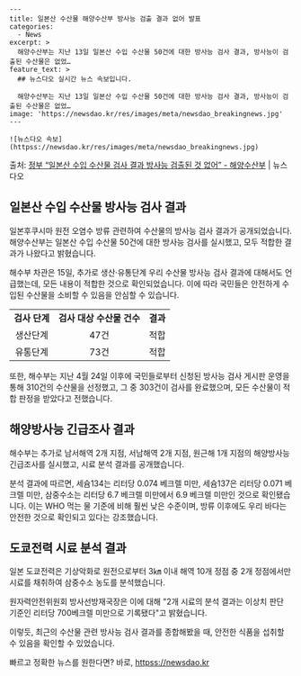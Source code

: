     ---
    title: 일본산 수산물 해양수산부 방사능 검출 결과 없어 발표
    categories:
      - News
    excerpt: >
      해양수산부는 지난 13일 일본산 수입 수산물 50건에 대한 방사능 검사 결과, 방사능이 검출된 수산물은 없었…
    feature_text: >
      ## 뉴스다오 실시간 뉴스 속보입니다.
    
      해양수산부는 지난 13일 일본산 수입 수산물 50건에 대한 방사능 검사 결과, 방사능이 검출된 수산물은 없었…
    image: 'https://newsdao.kr/res/images/meta/newsdao_breakingnews.jpg'
    ---
    
    ![뉴스다오 속보](httpss://newsdao.kr/res/images/meta/newsdao_breakingnews.jpg)

<p>출처: <a href="httpss://newsdao.kr/2806" rel="dofollow">정부 “일본산 수입 수산물 검사 결과 방사능 검출된 것 없어” - 해양수산부</a> | 뉴스다오</p>

<h2 data-ke-size="size26">일본산 수입 수산물 방사능 검사 결과</h2>
일본후쿠시마 원전 오염수 방류 관련하여 수산물의 방사능 검사 결과가 공개되었습니다. 해양수산부는 일본산 수입 수산물 50건에 대한 방사능 검사를 실시했고, 모두 적합한 결과가 나왔다고 밝혔습니다.

<p data-ke-size="size16">해수부 차관은 15일, 추가로 생산·유통단계 우리 수산물 방사능 검사 결과에 대해서도 언급했는데, 모든 내용이 적합한 것으로 확인되었습니다. 이에 따라 국민들은 안전하게 수입된 수산물을 소비할 수 있음을 안심할 수 있습니다.</p>

<table>
  <tr>
    <td style="text-align: center; height: 17px;"><b>검사 단계</b></td>
    <td style="text-align: center; height: 17px;"><b>검사 대상 수산물 건수</b></td>
    <td style="text-align: center; height: 17px;"><b>결과</b></td>
  </tr>
  <tr>
    <td style="text-align: center; height: 17px;">생산단계</td>
    <td style="text-align: center; height: 17px;">47건</td>
    <td style="text-align: center; height: 17px;">적합</td>
  </tr>
  <tr>
    <td style="text-align: center; height: 17px;">유통단계</td>
    <td style="text-align: center; height: 17px;">73건</td>
    <td style="text-align: center; height: 17px;">적합</td>
  </tr>
</table>

<p data-ke-size="size16">또한, 해수부는 지난 4월 24일 이후에 국민들로부터 신청된 방사능 검사 게시판 운영을 통해 310건의 수산물을 선정했고, 그 중 303건이 검사를 완료했으며, 모든 수산물이 적합 판정을 받았다고 전했습니다.</p>

<h2 data-ke-size="size26">해양방사능 긴급조사 결과</h2>
해수부는 추가로 남서해역 2개 지점, 서남해역 2개 지점, 원근해 1개 지점의 해양방사능 긴급조사를 실시했고, 시료 분석 결과를 공개했습니다.

<p data-ke-size="size16">분석 결과에 따르면, 세슘134는 리터당 0.074 베크렐 미만, 세슘137은 리터당 0.071 베크렐 미만, 삼중수소는 리터당 6.7 베크렐 미만에서 6.9 베크렐 미만인 것으로 확인됐습니다. 이는 WHO 먹는 물 기준에 비해 훨씬 낮은 수준이며, 방류 이후에도 우리 바다는 안전한 것으로 확인되고 있다는 강조했습니다.</p>

<h2 data-ke-size="size26">도쿄전력 시료 분석 결과</h2>
일본 도쿄전력은 기상악화로 원전으로부터 3㎞ 이내 해역 10개 정점 중 2개 정점에서만 시료를 채취하여 삼중수소 농도를 분석했습니다.

<p data-ke-size="size16">원자력안전위원회 방사선방재국장은 이에 대해 "2개 시료의 분석 결과는 이상치 판단 기준인 리터당 700베크렐 미만으로 기록됐다"고 밝혔습니다.</p>

이렇듯, 최근의 수산물 관련 방사능 검사 결과를 종합해봤을 때, 안전한 식품을 섭취할 수 있음을 확인할 수 있었습니다. 

빠르고 정확한 뉴스를 원한다면? 바로, <a href="httpss://newsdao.kr" rel="dofollow">httpss://newsdao.kr</a>


    